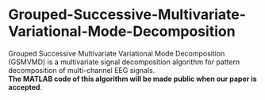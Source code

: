 # Grouped-Successive-Multivariate-Variational-Mode-Decomposition
Grouped Successive Multivariate Variational Mode Decomposition (GSMVMD) is a multivariate signal decomposition algorithm for pattern decomposition of multi-channel EEG signals.  
__The MATLAB code of this algorithm will be made public when our paper is accepted__.

